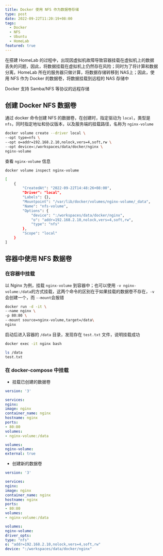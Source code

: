 ```yaml
---
title: Docker 使用 NFS 作为数据卷存储
type: post
date: 2022-09-22T11:20:19+08:00
tags:
  - Docker
  - NFS
  - Ubuntu
  - HomeLab
featured: true
---
```


在搭建 HomeLab 的过程中，出现因虚拟机故障导致容器挂载在虚拟机上的数据丢失的问题，因此，将数据挂载在虚拟机上仍然存在风险；同时为了将计算和数据分离，HomeLab 所在的服务器只做计算，将数据存储转移到 NAS上；因此，使用 NFS 作为 Docker 的数据卷，将数据挂载到远程的 NAS 存储中

Docker 支持 Samba/NFS 等协议的远程存储

## 创建 Docker NFS 数据卷

通过 docker 命令创建 NFS 的数据卷，在创建时，指定驱动为 `local`，类型是 `nfs`，同时指定地址和协议版本，以及服务端的挂载路径，名称为 `nginx-volume`

```bash
docker volume create --driver local \
--opt type=nfs \
--opt o=addr=192.168.2.10,nolock,vers=4,soft,rw \
--opt device=:/workspaces/data/docker/nginx \
nginx-volume
```

查看 `nginx-volume` 信息

```bash
docker volume inspect nginx-volume

[
    {
        "CreatedAt": "2022-09-22T14:48:26+08:00",
        "Driver": "local",
        "Labels": {},
        "Mountpoint": "/var/lib/docker/volumes/nginx-volume/_data",
        "Name": "nfs-volume",
        "Options": {
            "device": ":/workspaces/data/docker/nginx",
            "o": "addr=192.168.2.10,nolock,vers=4,soft,rw",
            "type": "nfs"
        },
        "Scope": "local"
    }
]
```

## 容器中使用 NFS 数据卷

### 在容器中挂载

以 Nginx 为例，挂载 `nginx-volume` 到容器中；也可以使用 `-v nginx-volume:/data`的方式挂载，这两个命令的区别在于如果挂载的数据卷不存在，`-v` 会创建一个，而 `--mount`会报错

```bash
docker run -d -it \
--name nginx \
-p 80:80 \
--mount source=nginx-volume,target=/data\
nginx
```

启动后进入容器的 `/data` 目录，发现存在 `test.txt` 文件，说明挂载成功

```bash
docker exec -it nginx bash

ls /data
test.txt
```

### 在 docker-compose 中挂载

- 挂载已创建的数据卷

```yaml
version: '3'

services:
nginx:
image: nginx
container_name: nginx
hostname: nginx
ports:
- 80:80
volumes:
- nginx-volume:/data

volumes:
nginx-volume:
external: true
```

- 创建新的数据卷

```yaml
version: '3'

services:
nginx:
image: nginx
container_name: nginx
hostname: nginx
ports:
- 80:80
volumes:
- nginx-volume:/data

volumes:
nginx-volume:
driver_opts:
type: "nfs"
o: "addr=192.168.2.10,nolock,vers=4,soft,rw"
device: ":/workspaces/data/docker/nginx"
```
